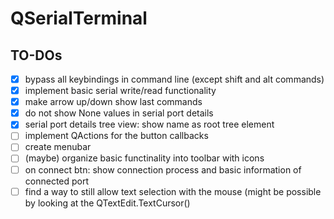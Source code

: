 # QSerialTerminal
 
## TO-DOs
- [x] bypass all keybindings in command line (except shift and alt commands)
- [x] implement basic serial write/read functionality
- [x] make arrow up/down show last commands
- [x] do not show None values in serial port details
- [x] serial port details tree view: show name as root tree element
- [ ] implement QActions for the button callbacks
- [ ] create menubar
- [ ] (maybe) organize basic functinality into toolbar with icons 
- [ ] on connect btn: show connection process and basic information of
      connected port
- [ ] find a way to still allow text selection with the mouse
      (might be possible by looking at the QTextEdit.TextCursor()
